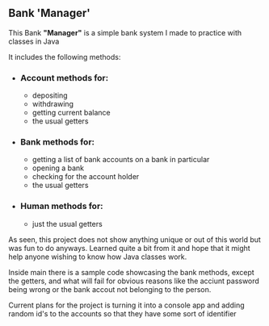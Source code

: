 ## Bank 'Manager'

This Bank **"Manager"** is a simple bank system I made to practice with classes in Java

It includes the following methods:

* ### Account methods for:
  * depositing
  * withdrawing 
  * getting current balance 
  * the usual getters
* ### Bank methods for:
  * getting a list of bank accounts on a bank in particular
  * opening a bank
  * checking for the account holder
  * the usual getters
* ### Human methods for:
  * just the usual getters 

As seen, this project does not show anything unique or out of this world but was fun to do anyways. Learned quite a bit from it and hope that it might help anyone wishing to know how Java classes work.

Inside main there is a sample code showcasing the bank methods, except the getters, and what will fail for obvious reasons like the acciunt password being wrong or the bank accout not belonging to the person.

Current plans for the project is turning it into a console app and adding random id's to the accounts so that they have some sort of identifier
